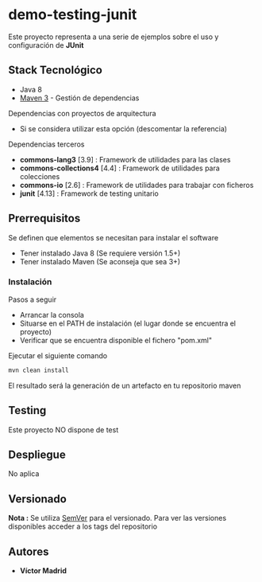# demo-testing-junit

Este proyecto representa a una serie de ejemplos sobre el uso y configuración de **JUnit**





## Stack Tecnológico

* Java 8
* [Maven 3](https://maven.apache.org/) - Gestión de dependencias

Dependencias con proyectos de arquitectura

* Si se considera utilizar esta opción (descomentar la referencia)

Dependencias terceros

* **commons-lang3** [3.9] : Framework de utilidades para las clases
* **commons-collections4** [4.4] : Framework de utilidades para colecciones
* **commons-io** [2.6] : Framework de utilidades para trabajar con ficheros
* **junit** [4.13] : Framework de testing unitario





## Prerrequisitos

Se definen que elementos se necesitan para instalar el software

* Tener instalado Java 8 (Se requiere versión 1.5+)
* Tener instalado Maven (Se aconseja que sea 3+)





### Instalación

Pasos a seguir 

* Arrancar la consola
* Situarse en el PATH de instalación (el lugar donde se encuentra el proyecto)
* Verificar que se encuentra disponible el fichero "pom.xml"

Ejecutar el siguiente comando

```bash
mvn clean install
```

El resultado será la generación de un artefacto en tu repositorio maven





## Testing

Este proyecto NO dispone de test





## Despliegue

No aplica





## Versionado

**Nota :** Se utiliza [SemVer](http://semver.org/) para el versionado. 
Para ver las versiones disponibles acceder a los tags del repositorio

## Autores

* **Víctor Madrid**
